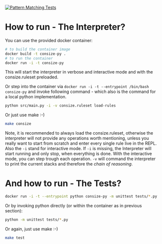 [![Pattern Matching Tests](https://github.com/GlancingMind/consize-py/actions/workflows/docker-image.yml/badge.svg?branch=pattern-matching)](https://github.com/GlancingMind/consize-py/actions/workflows/docker-image.yml)

# How to run - The Interpreter?

You can use the provided docker container:

```bash
# to build the container image
docker build -t consize-py .
# to run the container
docker run -i -t consize-py
```

This will start the interpreter in verbose and interactive mode and with the consize.ruleset preloaded.

Or step into the container via `docker run -i -t --entrypoint /bin/bash consize-py` and invoke following command - which also is the command for a local python implementation.

```bash
python src/main.py -i -v consize.ruleset load-rules
```

Or just use make :-)

```bash
make consize
```

Note, it is recommended to always load the consize.ruleset, otherwise the interpreter will not provide any operations worth mentioning, unless you really want to start from scratch and enter every single rule live in the REPL. Also the `-i` stand for interactive mode. If `-i` is missing, the Interpreter will start running and only stop, when everything is done. With the interactive mode, you can step trough each operation. `-v` will command the interpreter to print the current stacks and therefore the *chain of reasoning*.

# And how to run - The Tests?

```bash
docker run -i -t --entrypoint python consize-py -m unittest tests/*.py
```

Or by invoking python directly (or within the container as in previous section):

```bash
python -m unittest tests/*.py
```

Or again, just use make :-)

```bash
make test
```
